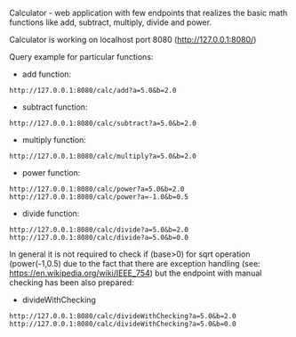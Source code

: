 Calculator - web application with few endpoints that realizes the basic math functions 
like add, subtract, multiply, divide and power.

Calculator is working on localhost port 8080 (http://127.0.0.1:8080/)

Query example for particular functions:

- add function:
```
http://127.0.0.1:8080/calc/add?a=5.0&b=2.0
```

- subtract function:
```
http://127.0.0.1:8080/calc/subtract?a=5.0&b=2.0
```
- multiply function:
```
http://127.0.0.1:8080/calc/multiply?a=5.0&b=2.0
```
- power function:
```
http://127.0.0.1:8080/calc/power?a=5.0&b=2.0
http://127.0.0.1:8080/calc/power?a=-1.0&b=0.5
```
- divide function:
```
http://127.0.0.1:8080/calc/divide?a=5.0&b=2.0
http://127.0.0.1:8080/calc/divide?a=5.0&b=0.0
```
In general it is not required to check if (base>0) for sqrt operation (power(-1,0.5) 
due to the fact that there are exception handling (see: https://en.wikipedia.org/wiki/IEEE_754) 
but the endpoint with manual checking has been also prepared:

- divideWithChecking
```
http://127.0.0.1:8080/calc/divideWithChecking?a=5.0&b=2.0
http://127.0.0.1:8080/calc/divideWithChecking?a=5.0&b=0.0
```